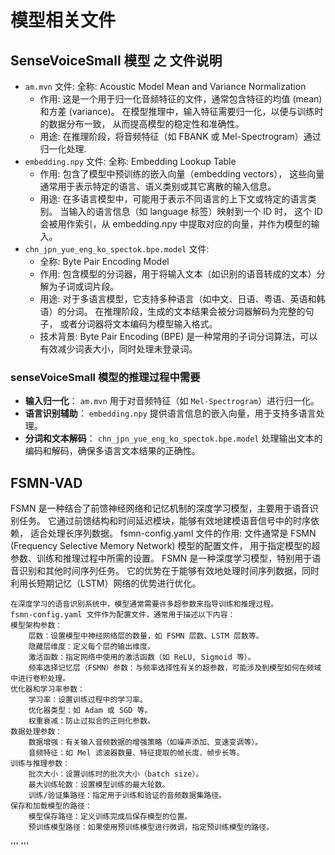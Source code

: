 # 模型相关文件

## SenseVoiceSmall 模型 之 文件说明

- `am.mvn` 文件:
  全称: Acoustic Model Mean and Variance Normalization
  - 作用:
    这是一个用于归一化音频特征的文件，通常包含特征的均值 (mean) 和方差 (variance)。
    在模型推理中，输入特征需要归一化，以便与训练时的数据分布一致，
    从而提高模型的稳定性和准确性。
  - 用途:
    在推理阶段，将音频特征（如 FBANK 或 Mel-Spectrogram）通过归一化处理.
- `embedding.npy` 文件:
  全称: Embedding Lookup Table
  - 作用:
    包含了模型中预训练的嵌入向量（embedding vectors），
    这些向量通常用于表示特定的语言、语义类别或其它离散的输入信息。
  - 用途:
    在多语言模型中，可能用于表示不同语言的上下文或特定的语言类别。
    当输入的语言信息（如 language 标签）映射到一个 ID 时，
    这个 ID 会被用作索引，从 embedding.npy 中提取对应的向量，并作为模型的输入。
- `chn_jpn_yue_eng_ko_spectok.bpe.model` 文件:
  - 全称: Byte Pair Encoding Model
  - 作用:
    包含模型的分词器，用于将输入文本（如识别的语音转成的文本）分解为子词或词片段。
  - 用途:
    对于多语言模型，它支持多种语言（如中文、日语、粤语、英语和韩语）的分词。
    在推理阶段，生成的文本结果会被分词器解码为完整的句子，
    或者分词器将文本编码为模型输入格式。
  - 技术背景:
    Byte Pair Encoding (BPE) 是一种常用的子词分词算法，可以有效减少词表大小，同时处理未登录词。

### senseVoiceSmall 模型的推理过程中需要

- **输入归一化**：
  `am.mvn` 用于对音频特征（如 `Mel-Spectrogram`）进行归一化。
- **语言识别辅助**：
  `embedding.npy` 提供语言信息的嵌入向量，用于支持多语言处理。
- **分词和文本解码**：
  `chn_jpn_yue_eng_ko_spectok.bpe.model` 处理输出文本的编码和解码，确保多语言文本结果的正确性。

## FSMN-VAD

FSMN 是一种结合了前馈神经网络和记忆机制的深度学习模型，主要用于语音识别任务。
它通过前馈结构和时间延迟模块，能够有效地建模语音信号中的时序依赖，
适合处理长序列数据。
fsmn-config.yaml 文件的作用:
    文件通常是 FSMN (Frequency Selective Memory Network) 模型的配置文件，
    用于指定模型的超参数、训练和推理过程中所需的设置。
    FSMN 是一种深度学习模型，特别用于语音识别和其他时间序列任务。
    它的优势在于能够有效地处理时间序列数据，同时利用长短期记忆（LSTM）网络的优势进行优化。
    
    在深度学习的语音识别系统中，模型通常需要许多超参数来指导训练和推理过程。
    fsmn-config.yaml 文件作为配置文件，通常用于描述以下内容：
    模型架构参数：
        层数：设置模型中神经网络层的数量，如 FSMN 层数、LSTM 层数等。
        隐藏层维度：定义每个层的输出维度。
        激活函数：指定网络中使用的激活函数（如 ReLU, Sigmoid 等）。
        频率选择记忆层（FSMN）参数：与频率选择性有关的超参数，可能涉及到模型如何在频域中进行卷积处理。
    优化器和学习率参数：
        学习率：设置训练过程中的学习率。
        优化器类型：如 Adam 或 SGD 等。
        权重衰减：防止过拟合的正则化参数。
    数据处理参数：
        数据增强：有关输入音频数据的增强策略（如噪声添加、变速变调等）。
        音频特征：如 Mel 滤波器数量、特征提取的帧长度、帧步长等。
    训练与推理参数：
        批次大小：设置训练时的批次大小（batch size）。
        最大训练轮数：设置模型训练的最大轮数。
        训练/验证集路径：指定用于训练和验证的音频数据集路径。
    保存和加载模型的路径：
        模型保存路径：定义训练完成后保存模型的位置。
        预训练模型路径：如果使用预训练模型进行微调，指定预训练模型的路径。    

'''
'''

